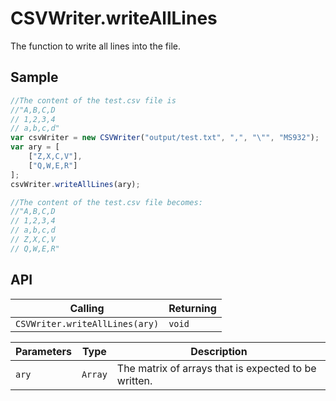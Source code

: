 # CSVWriter.writeAllLines

The function to write all lines into the file.

## Sample

```javascript
//The content of the test.csv file is 
//"A,B,C,D
// 1,2,3,4
// a,b,c,d"
var csvWriter = new CSVWriter("output/test.txt", ",", "\"", "MS932");
var ary = [
	["Z,X,C,V"],
	["Q,W,E,R"]
];
csvWriter.writeAllLines(ary);

//The content of the test.csv file becomes:
//"A,B,C,D
// 1,2,3,4
// a,b,c,d
// Z,X,C,V
// Q,W,E,R"
```

## API

| Calling | Returning |
|---|---|
| `CSVWriter.writeAllLines(ary)` | `void` |

| Parameters | Type | Description |
|---|---|---|
| `ary` | `Array` | The matrix of arrays that is expected to be written. |